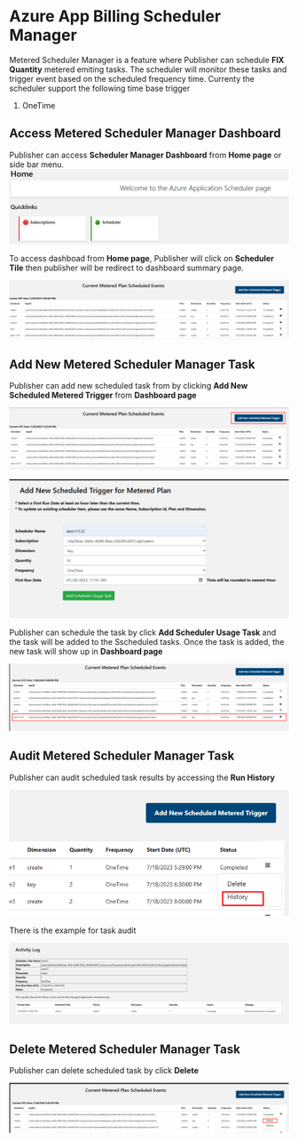 # Azure App Billing Scheduler Manager 
Metered Scheduler Manager is a feature where Publisher can schedule **FIX Quantity** metered emiting tasks. The scheduler will monitor these tasks and trigger event based on the scheduled frequency time. Currenty the scheduler support the following time base trigger

1. OneTime



## Access Metered Scheduler Manager Dashboard
 Publisher can access **Scheduler Manager Dashboard** from **Home page** or side bar menu.
![home](./images/scheduler-home.png)

To access dashboad from **Home page**, Publisher will click on **Scheduler Tile** then publisher will be redirect to dashboard summary page.

![dashboard](./images/scheduler-dashboard.png)
## Add New Metered Scheduler Manager Task

Publisher can add new scheduled task from by clicking **Add New Scheduled Metered Trigger** from **Dashboard page**

![add-task-1](./images/scheduler-add1.png)

![add-task-2](./images/scheduler-add2.png)


Publisher can schedule the task by click **Add Scheduler Usage Task** and the task will be added to the Sscheduled tasks.
Once the task is added, the new task will show up in **Dashboard page**

![add-task-2](./images/scheduler-add3.png)


## Audit Metered Scheduler Manager Task
Publisher can audit scheduled task results by accessing the **Run History**

![audit-task-1](./images/scheduler-audit1.png)

There is the example for task audit

![audit-task-2](./images/scheduler-audit2.png)

## Delete Metered Scheduler Manager Task
Publisher can delete scheduled task by click **Delete**

![delete-task-1](./images/scheduler-delete.png)





